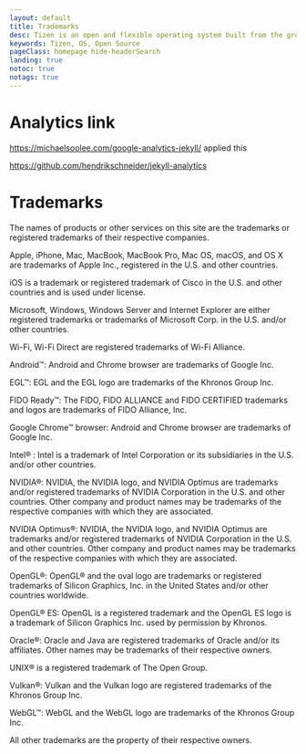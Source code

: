 ```yaml
---
layout: default
title: Trademarks
desc: Tizen is an open and flexible operating system built from the ground up to address the needs of all stakeholders of the mobile and connected device ecosystem, including device manufacturers, mobile operators, application developers and independent software vendors (ISVs).
keywords: Tizen, OS, Open Source
pageClass: homepage hide-headerSearch
landing: true
notoc: true
notags: true
---
```

# Analytics link

https://michaelsoolee.com/google-analytics-jekyll/   applied this 



https://github.com/hendrikschneider/jekyll-analytics

# Trademarks

The names of products or other services on this site are the trademarks or registered trademarks of their respective companies.

Apple,  iPhone, Mac, MacBook, MacBook Pro, Mac OS, macOS, and OS X are trademarks of Apple Inc., registered in the U.S. and other countries.

iOS is a trademark or registered trademark of Cisco in the U.S. and other countries and is used under license.

Microsoft, Windows, Windows Server and Internet Explorer are either registered trademarks or trademarks of Microsoft Corp. in the U.S. and/or other countries. 

Wi-Fi, Wi-Fi Direct are registered trademarks of Wi-Fi Alliance.

Android&trade;: Android and Chrome browser are trademarks of Google Inc.

EGL&trade;: EGL and the EGL logo are trademarks of the Khronos Group Inc.

FIDO Ready&trade;:  The FIDO, FIDO ALLIANCE and FIDO CERTIFIED trademarks and logos are trademarks of FIDO Alliance, Inc.

Google Chrome&trade; browser: Android and Chrome browser are trademarks of Google Inc.

Intel&reg; : Intel is a trademark of Intel Corporation or its subsidiaries in the U.S. and/or other countries.

NVIDIA&reg;: NVIDIA, the NVIDIA logo, and NVIDIA Optimus are trademarks and/or registered trademarks of NVIDIA Corporation in the U.S. and other countries. Other company and product names may be trademarks of the respective companies with which they are associated.

NVIDIA Optimus&reg;: NVIDIA, the NVIDIA logo, and NVIDIA Optimus are trademarks and/or registered trademarks of NVIDIA Corporation in the U.S. and other countries. Other company and product names may be trademarks of the respective companies with which they are associated.

OpenGL&reg;: OpenGL&reg; and the oval logo are trademarks or registered trademarks of Silicon Graphics, Inc. in the United States and/or other countries worldwide.

OpenGL&reg; ES: OpenGL is a registered trademark and the OpenGL ES logo is a trademark of Silicon Graphics Inc. used by permission by Khronos.

Oracle&reg;: Oracle and Java are registered trademarks of Oracle and/or its affiliates. Other names may be trademarks of their respective owners.

UNIX&reg; is a registered trademark of The Open Group.

Vulkan&reg;:  Vulkan and the Vulkan logo are registered trademarks of the Khronos Group Inc.

WebGL&trade;: WebGL and the WebGL logo are trademarks of the Khronos Group Inc.

All other trademarks are the property of their respective owners.
